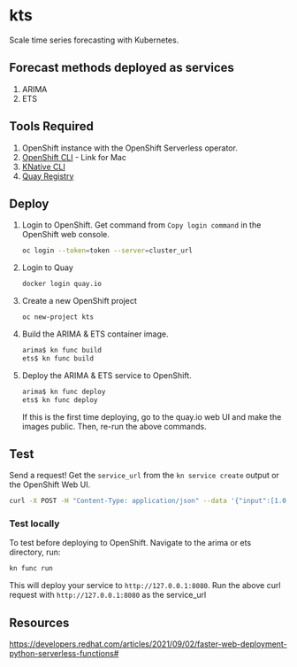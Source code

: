 # kts

Scale time series forecasting with Kubernetes.

## Forecast methods deployed as services

1) ARIMA
2) ETS

## Tools Required

1) OpenShift instance with the OpenShift Serverless operator.
2) [OpenShift CLI](https://formulae.brew.sh/formula/openshift-cli) - Link for Mac
3) [KNative CLI](https://docs.openshift.com/container-platform/4.9/serverless/cli_tools/installing-kn.html#installing-cli-macosx_installing-kn)
4) [Quay Registry](https://quay.io/)

## Deploy

1. Login to OpenShift. Get command from `Copy login command` in the OpenShift web console.

    ```bash
    oc login --token=token --server=cluster_url
    ```

2. Login to Quay

    ```bash
    docker login quay.io
    ```

3. Create a new OpenShift project

    ```bash
    oc new-project kts
    ```

4. Build the ARIMA & ETS container image.

    ```bash
    arima$ kn func build
    ets$ kn func build
    ```

5. Deploy the ARIMA & ETS service to OpenShift. 

    ```bash
    arima$ kn func deploy
    ets$ kn func deploy
    ```

    If this is the first time deploying, go to the quay.io web UI and make the images public. Then, re-run the above commands.

## Test

Send a request! Get the `service_url` from the `kn service create` output or the OpenShift Web UI.

```bash
curl -X POST -H "Content-Type: application/json" --data '{"input":[1.0, 2.0, 3.0, 4.0, 5.0, 6.0, 7.0, 8.0, 9.0, 10.0, 11.0, 12.0,13.0, 14.0, 15.0, 16.0, 17.0, 18.0, 19.0, 20.0, 21.0, 22.0, 23.0, 24.0,25.0, 26.0, 27.0, 28.0, 29.0, 30.0, 31.0, 32.0, 33.0, 34.0, 35.0, 36.0], "params":{}, "h":4}' service_url
```

### Test locally

To test before deploying to OpenShift. Navigate to the arima or ets directory, run:

```bash
kn func run
```

This will deploy your service to `http://127.0.0.1:8080`. Run the above curl request with `http://127.0.0.1:8080` as the service_url

## Resources

https://developers.redhat.com/articles/2021/09/02/faster-web-deployment-python-serverless-functions#

